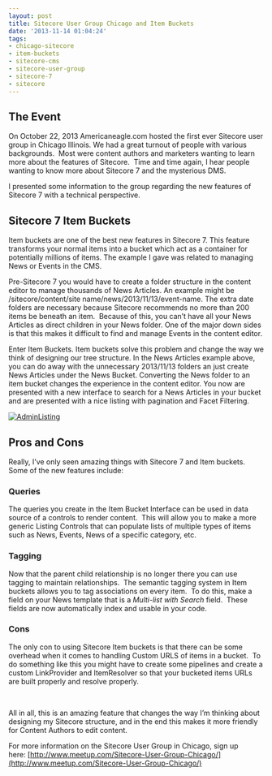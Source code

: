 ```yaml
---
layout: post
title: Sitecore User Group Chicago and Item Buckets
date: '2013-11-14 01:04:24'
tags:
- chicago-sitecore
- item-buckets
- sitecore-cms
- sitecore-user-group
- sitecore-7
- sitecore
---
```




## The Event

On October 22, 2013 Americaneagle.com hosted the first ever Sitecore user group in Chicago Illinois. We had a great turnout of people with various backgrounds.  Most were content authors and marketers wanting to learn more about the features of Sitecore.  Time and time again, I hear people wanting to know more about Sitecore 7 and the mysterious DMS.

I presented some information to the group regarding the new features of Sitecore 7 with a technical perspective.


## Sitecore 7 Item Buckets

Item buckets are one of the best new features in Sitecore 7. This feature transforms your normal items into a bucket which act as a container for potentially millions of items. The example I gave was related to managing News or Events in the CMS.

Pre-Sitecore 7 you would have to create a folder structure in the content editor to manage thousands of News Articles. An example might be /sitecore/content/site name/news/2013/11/13/event-name. The extra date folders are necessary because Sitecore recommends no more than 200 items be beneath an item.  Because of this, you can’t have all your News Articles as direct children in your News folder. One of the major down sides is that this makes it difficult to find and manage Events in the content editor.

Enter Item Buckets. Item buckets solve this problem and change the way we think of designing our tree structure. In the News Articles example above, you can do away with the unnecessary 2013/11/13 folders an just create News Articles under the News Bucket. Converting the News folder to an item bucket changes the experience in the content editor. You now are presented with a new interface to search for a News Articles in your bucket and are presented with a nice listing with pagination and Facet Filtering.

[![AdminListing](http://jonathandeveloper.com/wp-content/uploads/2013/11/AdminListing-1024x663.png)](http://jonathandeveloper.com/wp-content/uploads/2013/11/AdminListing.png)


## Pros and Cons

Really, I’ve only seen amazing things with Sitecore 7 and Item buckets.  Some of the new features include:

### Queries

The queries you create in the Item Bucket Interface can be used in data source of a controls to render content.  This will allow you to make a more generic Listing Controls that can populate lists of multiple types of items such as News, Events, News of a specific category, etc.

### Tagging

Now that the parent child relationship is no longer there you can use tagging to maintain relationships.  The semantic tagging system in Item buckets allows you to tag associations on every item.  To do this, make a field on your News template that is a *Multi-list with Search* field.  These fields are now automatically index and usable in your code.

### Cons

The only con to using Sitecore Item buckets is that there can be some overhead when it comes to handling Custom URLS of items in a bucket.  To do something like this you might have to create some pipelines and create a custom LinkProvider and ItemResolver so that your bucketed items URLs are built properly and resolve properly.

 

All in all, this is an amazing feature that changes the way I’m thinking about designing my Sitecore structure, and in the end this makes it more friendly for Content Authors to edit content.

For more information on the Sitecore User Group in Chicago, sign up here: [http://www.meetup.com/Sitecore-User-Group-Chicago/](http://www.meetup.com/Sitecore-User-Group-Chicago/)

 


